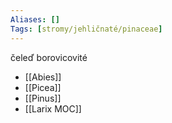```yaml
---
Aliases: []
Tags: [stromy/jehličnaté/pinaceae]
---
```

čeleď borovicovité

- [[Abies]]
-  [[Picea]]
-  [[Pinus]]
-  [[Larix MOC]]

